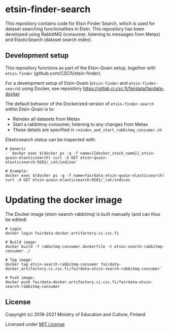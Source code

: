 # etsin-finder-search

This repository contains code for Etsin Finder Search, which is used for dataset searching functionalities in Etsin. This repository has been developed using RabbitMQ (consumer, listening to messages from Metax) and ElasticSearch (dataset search index).

## Development setup

This repository functions as part of the Etsin-Qvain setup, together with `etsin-finder` (github.com/CSCfi/etsin-finder).

For a development setup of Etsin-Qvain (`etsin-finder` and `etsin-finder-search`) using Docker, see repository https://gitlab.ci.csc.fi/fairdata/fairdata-docker

The default behavior of the Dockerized version of `etsin-finder-search` within Etsin-Qvain is to:
- Reindex all datasets from Metax
- Start a rabbitmq-consumer, listening to any changes from Metax
- These details are specified in `reindex_and_start_rabbitmq_consumer.sh`

Elasticsearch status can be inspected with:
```
# Generic
- `docker exec $(docker ps -q -f name={{docker_stack_name}}_etsin-qvain-elasticsearch) curl -X GET etsin-qvain-elasticsearch:9201/_cat/indices`

# Example:
docker exec $(docker ps -q -f name=fairdata_etsin-qvain-elasticsearch) curl -X GET etsin-qvain-elasticsearch:9201/_cat/indices
```

# Updating the docker image

The Docker image (etsin-search-rabbitmq) is built manually (and can thus be edited) 

```
# Login
docker login fairdata-docker.artifactory.ci.csc.fi

# Build image:
docker build -f rabbitmq-consumer.dockerfile -t etsin-search-rabbitmq-consumer ./

# Tag image:
docker tag etsin-search-rabbitmq-consumer fairdata-docker.artifactory.ci.csc.fi/fairdata-etsin-search-rabbitmq-consumer`

# Push image:
docker push fairdata-docker.artifactory.ci.csc.fi/fairdata-etsin-search-rabbitmq-consumer
```

License
-------
Copyright (c) 2018-2021 Ministry of Education and Culture, Finland

Licensed under [MIT License](LICENSE)
